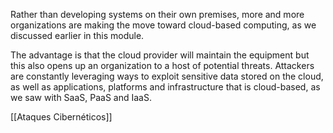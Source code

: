 Rather than developing systems on their own premises, more and more organizations are making the move toward cloud-based computing, as we discussed earlier in this module.

The advantage is that the cloud provider will maintain the equipment but this also opens up an organization to a host of potential threats. Attackers are constantly leveraging ways to exploit sensitive data stored on the cloud, as well as applications, platforms and infrastructure that is cloud-based, as we saw with SaaS, PaaS and IaaS.

[[Ataques Cibernéticos]]